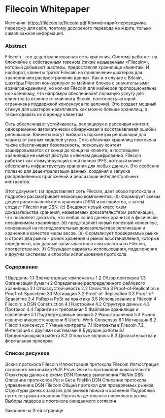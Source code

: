 
# Filecoin Whitepaper
Источник: https://filecoin.io/filecoin.pdf
Комментарий переводчика: перевожу для себя, поэтому дословного перевода не ждите, только самая важная информация.

### Abstract

Filecoin - это децентрализованная сеть хранения. Система работает на блокчейне с собственным токеном (также называемым «Filecoin»), который добывают шахтеры, предоставляя хранилище клиентам. И наоборот, клиенты тратят Filecoin на привлечение шахтеров для хранения или распространения данных. Как и в случае с Bitcoin, шахтёры Filecoin конкурируют за майнинг блоков с значительными вознаграждениями, но кол-во Filecoin для майнеров пропорциональна их хранилищу, что напрямую обеспечивает полезную услугу для клиентов (в отличие от майнинга Bitcoin, полезность которой ограничена поддержкой консенсуса по цепочке). Это создает мощный стимул для шахтеров накапливать как можно больше хранилищ, а также сдавать их в аренду клиентам.

Сеть обеспечивает устойчивость, реплицируя и рассеивая контент, одновременно автоматически обнаруживая и восстанавливая ошибки репликации. Клиенты могут выбирать параметры репликации для защиты от разных моделей угроз. Сеть облачных хранилищ протокола также обеспечивает безопасность, поскольку контент зашифровывается от конца до конца на клиенте, а поставщики хранилища не имеют доступа к ключам дешифрования. Filecoin работает как стимулирующий слой поверх IPFS, который может обеспечить инфраструктуру хранения для любых данных. Это особенно полезно для децентрализации данных, создания и запуска распределенных приложений и реализации интеллектуальных контрактов.

Этот документ:
(a) представляет сеть Filecoin, дает обзор протокола и подробно рассматривает несколько компонентов.
(б) Формирует схемы децентрализованной сети хранения (DSN) и их свойства, а затем создает Filecoin как DSN.
(c) Внедряет новый класс схем доказательства хранения, называемых доказательством репликации, что позволяет доказать, что любая копия данных хранится в физически независимом хранилище.
(d) представляет новый полезный консенсус, основанный на последовательных доказательствах репликации и хранения в качестве меры весов.
(e) Формализует проверяемые рынки и строит два рынка - рынок хранения и рынок восстановления, которые определяют, как данные записываются и считываются из Filecoin, соответственно.
(f) Обсуждает варианты использования, подключения к другим системам и способы использования протокола.

### Содержание
1 Введение
1.1 Элементарные компоненты
1.2 Обзор протокола
1.3 Организация бумаги
2 Определение распределенного файлового хранилища
2.1 Отказоустойчивость
2.2 Свойства
3 Proof-of-Replication и Proof-of-Spacetime
3.1 Мотивация
3.2 Proof-of-Replication
3.3 Proof-of-Spacetime
3.4 PoRep и PoSt на практике
3.5 Использование в Filecoin
4 Filecoin: a DSN Construction
4.1 Настройки
4.2 Структура данных
4.3 Протокол
4.4 Гарантии и требования
5 Файловое хранилище и извлечение
5.1 Подтверждаемые рынки
5.2 Рынок хранения
5.3 Рынок извлечения/восстановлени
6 Useful Work Consensus
6.1 Мотивация
6.2 Filecoin консенсус
7 Умные контракты
7.1 Контракты в Filecoin
7.2 Интеграция с другими системами
8 Будущие работы
8.1 Продолжающаяся работа
8.2 Открытые вопросы
8.3 Доказательства и формальная проверка

### Список рисунков
Эскиз протокола Filecoin
Иллюстрация протокола Filecoin
Иллюстрация основного механизма PoSt.Prove
Эскизы протоколов доказательств
Структуры данных в схеме DSN
Пример выполнения FileNin DSN
Описание протоколов Put и Get в FileNin DSN
Описание протокола управления в DSN Filecoin
Общий протокол для проверяемых рынков
Структуры данных заказов для рынков поиска и хранения
Подробный протокол рынка хранения
Протокол детального поискового рынка
Выборы лидеров в протоколе ожидаемого согласия

Закончил на 3-ей странице